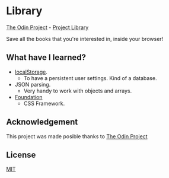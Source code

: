 # Library
[The Odin Project](https://www.theodinproject.com/) - [Project Library](https://www.theodinproject.com/courses/javascript/lessons/library)

Save all the books that you're interested in, inside your browser!

## What have I learned?
* [localStorage](https://developer.mozilla.org/en-US/docs/Web/API/Web_Storage_API/Using_the_Web_Storage_API).
  * To have a persistent user settings. Kind of a database.
* JSON parsing.
  * Very handy to work with objects and arrays.
* [Foundation](https://get.foundation/index.html)
  * CSS Framework.

## Acknowledgement
This project was made posible thanks to [The Odin Project](https://www.theodinproject.com/)

## License
[MIT](https://mit-license.org/)
